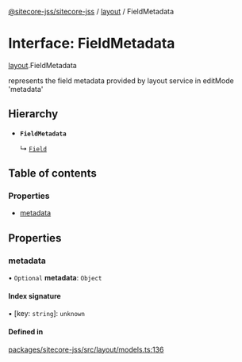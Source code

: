 [@sitecore-jss/sitecore-jss](../README.md) / [layout](../modules/layout.md) / FieldMetadata

# Interface: FieldMetadata

[layout](../modules/layout.md).FieldMetadata

represents the field metadata provided by layout service in editMode 'metadata'

## Hierarchy

- **`FieldMetadata`**

  ↳ [`Field`](layout.Field.md)

## Table of contents

### Properties

- [metadata](layout.FieldMetadata.md#metadata)

## Properties

### metadata

• `Optional` **metadata**: `Object`

#### Index signature

▪ [key: `string`]: `unknown`

#### Defined in

[packages/sitecore-jss/src/layout/models.ts:136](https://github.com/Sitecore/jss/blob/ae3a14a20/packages/sitecore-jss/src/layout/models.ts#L136)
